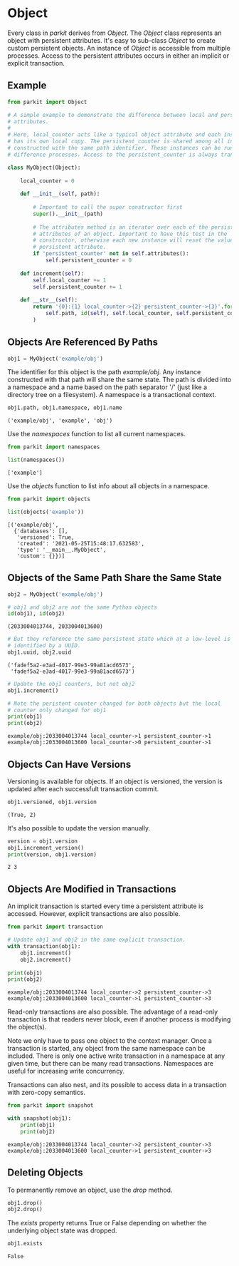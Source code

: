 # Object
Every class in *parkit* derives from *Object*. The *Object* class represents an object with persistent attributes. It's easy to sub-class *Object* to create custom persistent objects. An instance of *Object* is accessible from multiple processes. Access to the persistent attributes occurs in either an implicit or explicit transaction.

## Example


```python
from parkit import Object

# A simple example to demonstrate the difference between local and persistent 
# attributes.
#
# Here, local_counter acts like a typical object attribute and each instance 
# has its own local copy. The persistent_counter is shared among all instances 
# constructed with the same path identifier. These instances can be running in 
# difference processes. Access to the persistent_counter is always transactional.

class MyObject(Object):
    
    local_counter = 0
    
    def __init__(self, path):
        
        # Important to call the super constructor first
        super().__init__(path)
        
        # The attributes method is an iterator over each of the persistent 
        # attributes of an object. Important to have this test in the 
        # constructor, otherwise each new instance will reset the value of the 
        # persistent attribute.
        if 'persistent_counter' not in self.attributes():
            self.persistent_counter = 0
    
    def increment(self):
        self.local_counter += 1
        self.persistent_counter += 1
        
    def __str__(self):
        return '{0}:{1} local_counter->{2} persistent_counter->{3}'.format(
            self.path, id(self), self.local_counter, self.persistent_counter
        )
```

## Objects Are Referenced By Paths


```python
obj1 = MyObject('example/obj')
```

The identifier for this object is the path *example/obj*. Any instance constructed with that path will share the same state. The path is divided into a namespace and a name based on the path separator '/' (just like a directory tree on a filesystem). A namespace is a transactional context. 


```python
obj1.path, obj1.namespace, obj1.name
```




    ('example/obj', 'example', 'obj')



Use the *namespaces* function to list all current namespaces.


```python
from parkit import namespaces

list(namespaces())
```




    ['example']



Use the *objects* function to list info about all objects in a namespace.


```python
from parkit import objects

list(objects('example'))
```




    [('example/obj',
      {'databases': [],
       'versioned': True,
       'created': '2021-05-25T15:48:17.632583',
       'type': '__main__.MyObject',
       'custom': {}})]



## Objects of the Same Path Share the Same State


```python
obj2 = MyObject('example/obj')
```


```python
# obj1 and obj2 are not the same Python objects
id(obj1), id(obj2)
```




    (2033004013744, 2033004013600)




```python
# But they reference the same persistent state which at a low-level is 
# identified by a UUID.
obj1.uuid, obj2.uuid
```




    ('fadef5a2-e3ad-4017-99e3-99a81acd6573',
     'fadef5a2-e3ad-4017-99e3-99a81acd6573')




```python
# Update the obj1 counters, but not obj2
obj1.increment()
```


```python
# Note the peristent counter changed for both objects but the local 
# counter only changed for obj1
print(obj1)
print(obj2)
```

    example/obj:2033004013744 local_counter->1 persistent_counter->1
    example/obj:2033004013600 local_counter->0 persistent_counter->1
    

## Objects Can Have Versions

Versioning is available for objects. If an object is versioned, the version is updated after each successfult transaction commit.


```python
obj1.versioned, obj1.version
```




    (True, 2)



It's also possible to update the version manually.


```python
version = obj1.version
obj1.increment_version()
print(version, obj1.version)
```

    2 3
    

## Objects Are Modified in Transactions
An implicit transaction is started every time a persistent attribute is accessed. However, explicit transactions are also possible.


```python
from parkit import transaction

# Update obj1 and obj2 in the same explicit transaction.
with transaction(obj1):
    obj1.increment()
    obj2.increment()
    
print(obj1) 
print(obj2)
```

    example/obj:2033004013744 local_counter->2 persistent_counter->3
    example/obj:2033004013600 local_counter->1 persistent_counter->3
    

Read-only transactions are also possible. The advantage of a read-only transaction is that readers never block, even if another process is modifying the object(s).

Note we only have to pass one object to the context manager. Once a transaction is started, any object from the same namespace can be included. 
There is only one active write transaction in a namespace at any given time, but there can be many read transactions. 
Namespaces are useful for increasing write concurrency.

Transactions can also nest, and its possible to access data in a transaction with zero-copy semantics.


```python
from parkit import snapshot

with snapshot(obj1):
    print(obj1) 
    print(obj2)
```

    example/obj:2033004013744 local_counter->2 persistent_counter->3
    example/obj:2033004013600 local_counter->1 persistent_counter->3
    

## Deleting Objects 

To permanently remove an object, use the *drop* method.


```python
obj1.drop()
obj2.drop()
```

The *exists* property returns True or False depending on whether the underlying object state was dropped.


```python
obj1.exists
```




    False


